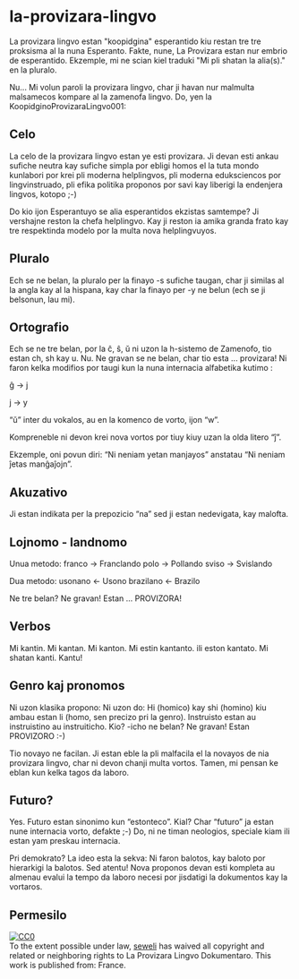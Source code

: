 # la-provizara-lingvo
La provizara lingvo estan "koopidgina" esperantido kiu restan tre tre proksisma al la nuna Esperanto. Fakte, nune, La Provizara estan nur embrio de esperantido. Ekzemple, mi ne scian kiel traduki "Mi pli shatan la alia(s)." en la pluralo.

Nu... Mi volun paroli la provizara lingvo, char ji havan nur malmulta malsamecos kompare al la zamenofa lingvo.
Do, yen la KoopidginoProvizaraLingvo001:

## Celo
La celo de la provizara lingvo estan ye esti provizara. Ji devan esti ankau sufiche neutra kay sufiche simpla por ebligi homos el la tuta mondo kunlabori por krei pli moderna helplingvos, pli moderna eduksciencos por lingvinstruado, pli efika politika proponos por savi kay liberigi la endenjera lingvos, kotopo ;-)

Do kio ijon Esperantuyo se alia esperantidos ekzistas samtempe? Ji vershajne reston la chefa helplingvo. Kay ji reston ia amika granda frato kay tre respektinda modelo por la multa nova helplingvuyos.

## Pluralo
Ech se ne belan, la pluralo per la finayo -s sufiche taugan, char ji similas al la angla kay al la hispana, kay char la finayo per -y ne belun (ech se ji belsonun, lau mi).

## Ortografio
Ech se ne tre belan, por la ĉ, ŝ, ŭ ni uzon la h-sistemo de Zamenofo, tio estan ch, sh kay u. Nu. Ne gravan se ne belan, char tio esta ... provizara! Ni faron kelka modifios por taugi kun la nuna internacia alfabetika kutimo :

ĝ -> j

j -> y

“ŭ” inter du vokalos, au en la komenco de vorto, ijon “w”.


Kompreneble ni devon krei nova vortos por tiuy kiuy uzan la olda litero “ĵ”.

Ekzemple, oni povun diri: “Ni neniam yetan manjayos” anstatau “Ni neniam ĵetas manĝaĵojn”.

## Akuzativo
Ji estan indikata per la prepozicio “na” sed ji estan nedevigata, kay malofta.

## Lojnomo - landnomo

Unua metodo:
franco -> Franclando
polo -> Pollando
sviso -> Svislando

Dua metodo:
usonano <- Usono
brazilano <- Brazilo

Ne tre belan? Ne gravan! Estan ... PROVIZORA!

## Verbos
Mi kantin.
Mi kantan.
Mi kanton.
Mi estin kantanto.
ili eston kantato.
Mi shatan kanti.
Kantu!

## Genro kaj pronomos
Ni uzon klasika propono:
Ni uzon do: Hi (homico) kay shi (homino) kiu ambau estan li (homo, sen precizo pri la genro).
Instruisto estan au instruistino au instruiticho.
Kio? -icho ne belan? Ne gravan! Estan PROVIZORO :-)

Tio novayo ne facilan. Ji estan eble la pli malfacila el la novayos de nia provizara lingvo, char ni devon chanji multa vortos. Tamen, mi pensan ke eblan kun kelka tagos da laboro.

## Futuro? 
Yes. Futuro estan sinonimo kun “estonteco”. Kial? Char “futuro” ja estan nune internacia vorto, defakte ;-)
Do, ni ne timan neologios, speciale kiam ili estan yam preskau internacia.

Pri demokrato? La ideo esta la sekva:
Ni faron balotos, kay baloto por hierarkigi la balotos.
Sed atentu! Nova proponos devan esti kompleta au almenau evalui la tempo da laboro necesi por jisdatigi la dokumentos kay la vortaros.

## Permesilo
<p xmlns:dct="http://purl.org/dc/terms/" xmlns:vcard="http://www.w3.org/2001/vcard-rdf/3.0#">
  <a rel="license"
     href="http://creativecommons.org/publicdomain/zero/1.0/">
    <img src="http://i.creativecommons.org/p/zero/1.0/88x31.png" style="border-style: none;" alt="CC0" />
  </a>
  <br />
  To the extent possible under law,
  <a rel="dct:publisher"
     href="https://github.com/coopidgin-foundation/la-provizara-lingvo/blob/master/README.md">
    <span property="dct:title">seweli</span></a>
  has waived all copyright and related or neighboring rights to
  <span property="dct:title">La Provizara Lingvo Dokumentaro</span>.
This work is published from:
<span property="vcard:Country" datatype="dct:ISO3166"
      content="FR" about="https://github.com/coopidgin-foundation/la-provizara-lingvo/blob/master/README.md">
  France</span>.
</p>
